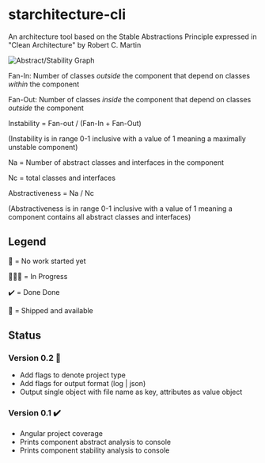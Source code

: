 # starchitecture-cli
An architecture tool based on the Stable Abstractions Principle expressed in "Clean Architecture" by Robert C. Martin

![Abstract/Stability Graph](https://adriancitu.files.wordpress.com/2017/12/sapprinciple1.png)

Fan-In: Number of classes *outside* the component that depend on classes *within* the component

Fan-Out: Number of classes *inside* the component that depend on classes *outside* the component

Instability =  Fan-out / (Fan-In + Fan-Out)

(Instability is in range 0-1 inclusive with a value of 1 meaning a maximally unstable component)

Na = Number of abstract classes and interfaces in the component

Nc = total classes and interfaces

Abstractiveness = Na / Nc

(Abstractiveness is in range 0-1 inclusive with a value of 1 meaning a component contains all abstract classes and interfaces)

## Legend

🧠 = No work started yet

👨🏾‍💻 = In Progress 

✔️ = Done Done

🚢 = Shipped and available

## Status

### Version 0.2 🧠
- Add flags to denote project type
- Add flags for output format (log | json)
- Output single object with file name as key, attributes as value object

### Version 0.1 ✔️ 
- Angular project coverage
- Prints component abstract analysis to console
- Prints component stability analysis to console

